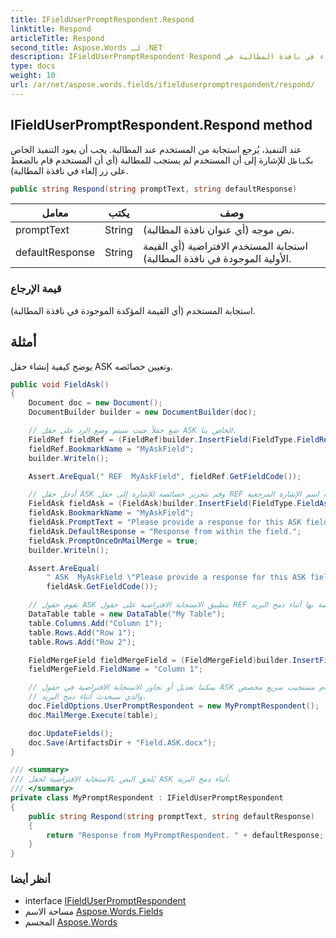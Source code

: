 ```yaml
---
title: IFieldUserPromptRespondent.Respond
linktitle: Respond
articleTitle: Respond
second_title: Aspose.Words لـ .NET
description: IFieldUserPromptRespondent Respond طريقة. عند التنفيذ يُرجع استجابة من المستخدم عند المطالبة. يجب أن يعود التنفيذ الخاص بكباطل للإشارة إلى أن المستخدم لم يستجب للمطالبة أي أن المستخدم قام بالضغط على زر إلغاء في نافذة المطالبة في C#.
type: docs
weight: 10
url: /ar/net/aspose.words.fields/ifielduserpromptrespondent/respond/
---
```

## IFieldUserPromptRespondent.Respond method

عند التنفيذ، يُرجع استجابة من المستخدم عند المطالبة. يجب أن يعود التنفيذ الخاص بك`باطل` للإشارة إلى أن المستخدم لم يستجب للمطالبة (أي أن المستخدم قام بالضغط على زر إلغاء في نافذة المطالبة).

```csharp
public string Respond(string promptText, string defaultResponse)
```

| معامل | يكتب | وصف |
| --- | --- | --- |
| promptText | String | نص موجه (أي عنوان نافذة المطالبة). |
| defaultResponse | String | استجابة المستخدم الافتراضية (أي القيمة الأولية الموجودة في نافذة المطالبة). |

### قيمة الإرجاع

استجابة المستخدم (أي القيمة المؤكدة الموجودة في نافذة المطالبة).

## أمثلة

يوضح كيفية إنشاء حقل ASK وتعيين خصائصه.

```csharp
public void FieldAsk()
{
    Document doc = new Document();
    DocumentBuilder builder = new DocumentBuilder(doc);

    // ضع حقلاً حيث سيتم وضع الرد على حقل ASK الخاص بنا.
    FieldRef fieldRef = (FieldRef)builder.InsertField(FieldType.FieldRef, true);
    fieldRef.BookmarkName = "MyAskField";
    builder.Writeln();

    Assert.AreEqual(" REF  MyAskField", fieldRef.GetFieldCode());

    // أدخل حقل ASK وقم بتحرير خصائصه للإشارة إلى حقل REF الخاص بنا حسب اسم الإشارة المرجعية.
    FieldAsk fieldAsk = (FieldAsk)builder.InsertField(FieldType.FieldAsk, true);
    fieldAsk.BookmarkName = "MyAskField";
    fieldAsk.PromptText = "Please provide a response for this ASK field";
    fieldAsk.DefaultResponse = "Response from within the field.";
    fieldAsk.PromptOnceOnMailMerge = true;
    builder.Writeln();

    Assert.AreEqual(
        " ASK  MyAskField \"Please provide a response for this ASK field\" \\d \"Response from within the field.\" \\o",
        fieldAsk.GetFieldCode());

    // تقوم حقول ASK بتطبيق الاستجابة الافتراضية على حقول REF الخاصة بها أثناء دمج البريد.
    DataTable table = new DataTable("My Table");
    table.Columns.Add("Column 1");
    table.Rows.Add("Row 1");
    table.Rows.Add("Row 2");

    FieldMergeField fieldMergeField = (FieldMergeField)builder.InsertField(FieldType.FieldMergeField, true);
    fieldMergeField.FieldName = "Column 1";

    // يمكننا تعديل أو تجاوز الاستجابة الافتراضية في حقول ASK الخاصة بنا باستخدام مستجيب سريع مخصص،
    // والذي سيحدث أثناء دمج البريد.
    doc.FieldOptions.UserPromptRespondent = new MyPromptRespondent();
    doc.MailMerge.Execute(table);

    doc.UpdateFields();
    doc.Save(ArtifactsDir + "Field.ASK.docx");
}

/// <summary>
/// يُلحق النص بالاستجابة الافتراضية لحقل ASK أثناء دمج البريد.
/// </summary>
private class MyPromptRespondent : IFieldUserPromptRespondent
{
    public string Respond(string promptText, string defaultResponse)
    {
        return "Response from MyPromptRespondent. " + defaultResponse;
    }
}
```

### أنظر أيضا

* interface [IFieldUserPromptRespondent](../)
* مساحة الاسم [Aspose.Words.Fields](../../../aspose.words.fields/)
* المجسم [Aspose.Words](../../../)
